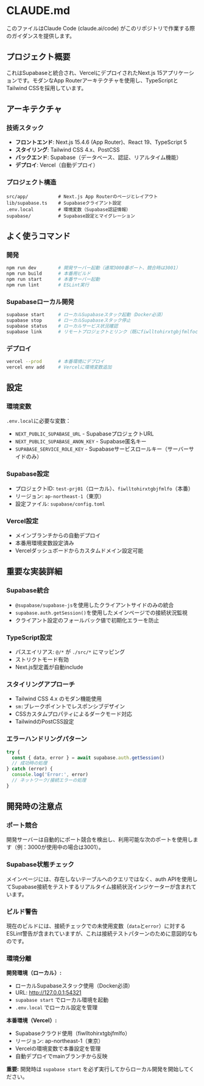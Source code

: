 # CLAUDE.md

このファイルはClaude Code (claude.ai/code) がこのリポジトリで作業する際のガイダンスを提供します。

## プロジェクト概要

これはSupabaseと統合され、VercelにデプロイされたNext.js 15アプリケーションです。モダンなApp Routerアーキテクチャを使用し、TypeScriptとTailwind CSSを採用しています。

## アーキテクチャ

### 技術スタック
- **フロントエンド**: Next.js 15.4.6 (App Router)、React 19、TypeScript 5
- **スタイリング**: Tailwind CSS 4.x、PostCSS
- **バックエンド**: Supabase（データベース、認証、リアルタイム機能）
- **デプロイ**: Vercel（自動デプロイ）

### プロジェクト構造
```
src/app/           # Next.js App Routerのページとレイアウト
lib/supabase.ts    # Supabaseクライアント設定
.env.local         # 環境変数（Supabase認証情報）
supabase/          # Supabase設定とマイグレーション
```

## よく使うコマンド

### 開発
```bash
npm run dev        # 開発サーバー起動（通常3000番ポート、競合時は3001）
npm run build      # 本番用ビルド
npm run start      # 本番サーバー起動
npm run lint       # ESLint実行
```

### Supabaseローカル開発
```bash
supabase start     # ローカルSupabaseスタック起動（Docker必須）
supabase stop      # ローカルSupabaseスタック停止
supabase status    # ローカルサービス状況確認
supabase link      # リモートプロジェクトとリンク（既にfiwlltohirxtgbjfmlfocにリンク済み）
```

### デプロイ
```bash
vercel --prod      # 本番環境にデプロイ
vercel env add     # Vercelに環境変数追加
```

## 設定

### 環境変数
`.env.local`に必要な変数：
- `NEXT_PUBLIC_SUPABASE_URL` - SupabaseプロジェクトURL
- `NEXT_PUBLIC_SUPABASE_ANON_KEY` - Supabase匿名キー
- `SUPABASE_SERVICE_ROLE_KEY` - Supabaseサービスロールキー（サーバーサイドのみ）

### Supabase設定
- プロジェクトID: `test-prj01`（ローカル）、`fiwlltohirxtgbjfmlfo`（本番）
- リージョン: `ap-northeast-1`（東京）
- 設定ファイル: `supabase/config.toml`

### Vercel設定
- メインブランチからの自動デプロイ
- 本番用環境変数設定済み
- Vercelダッシュボードからカスタムドメイン設定可能

## 重要な実装詳細

### Supabase統合
- `@supabase/supabase-js`を使用したクライアントサイドのみの統合
- `supabase.auth.getSession()`を使用したメインページでの接続状況監視
- クライアント設定のフォールバック値で初期化エラーを防止

### TypeScript設定
- パスエイリアス: `@/*` が `./src/*` にマッピング
- ストリクトモード有効
- Next.js型定義が自動include

### スタイリングアプローチ
- Tailwind CSS 4.x のモダン機能使用
- `sm:`ブレークポイントでレスポンシブデザイン
- CSSカスタムプロパティによるダークモード対応
- TailwindのPostCSS設定

### エラーハンドリングパターン
```typescript
try {
  const { data, error } = await supabase.auth.getSession()
  // 成功時の処理
} catch (error) {
  console.log('Error:', error)
  // ネットワーク/接続エラーの処理
}
```

## 開発時の注意点

### ポート競合
開発サーバーは自動的にポート競合を検出し、利用可能な次のポートを使用します（例：3000が使用中の場合は3001）。

### Supabase状態チェック
メインページには、存在しないテーブルへのクエリではなく、auth APIを使用してSupabase接続をテストするリアルタイム接続状況インジケーターが含まれています。

### ビルド警告
現在のビルドには、接続チェックでの未使用変数（`data`と`error`）に対するESLint警告が含まれていますが、これは接続テストパターンのために意図的なものです。

### 環境分離
**開発環境（ローカル）:**
- ローカルSupabaseスタック使用（Docker必須）
- URL: http://127.0.0.1:54321
- `supabase start` でローカル環境を起動
- `.env.local` でローカル設定を管理

**本番環境（Vercel）:**
- Supabaseクラウド使用（fiwlltohirxtgbjfmlfo）
- リージョン: ap-northeast-1（東京）
- Vercelの環境変数で本番設定を管理
- 自動デプロイでmainブランチから反映

**重要:** 開発時は `supabase start` を必ず実行してからローカル開発を開始してください。